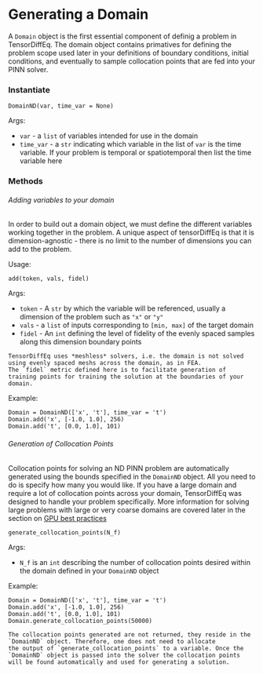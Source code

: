 # Generating a Domain

A `Domain` object is the first essential component of definig a problem in TensorDiffEq. The domain object
contains primatives for defining the problem scope used later in your definitions of boundary conditions,
initial conditions, and eventually to sample collocation points that are fed into your PINN solver.

### Instantiate
```{code-block} python
DomainND(var, time_var = None)
```

Args:
- `var` - a `list` of variables intended for use in the domain
- `time_var` - a `str` indicating which variable in the list of `var` is the time variable. If your problem is temporal or spatiotemporal then list the time variable here

### Methods

###### Adding variables to your domain

In order to build out a domain object, we must define the different variables working together in the problem.
A unique aspect of tensorDiffEq is that it is dimension-agnostic - there is no limit to the number of dimensions
you can add to the problem.

Usage:
```{code-block} python
add(token, vals, fidel)
```


Args:
- `token` - A `str` by which the variable will be referenced, usually a dimension of the problem such as
`"x"` or `"y"`
- `vals` - a `list` of inputs corresponding to `[min, max]` of the target domain
- `fidel` - An `int` defining the level of fidelity of the evenly spaced samples along this dimension boundary points

```{note}
TensorDiffEq uses *meshless* solvers, i.e. the domain is not solved using evenly spaced meshs across the domain, as in FEA.
The `fidel` metric defined here is to facilitate generation of training points for training the solution at the boundaries of your domain.
```

Example:

```{code-block} python
Domain = DomainND(['x', 't'], time_var = 't')
Domain.add('x', [-1.0, 1.0], 256)
Domain.add('t', [0.0, 1.0], 101)
```


###### Generation of Collocation Points

Collocation points for solving an ND PINN problem are automatically generated using the bounds specified in the `DomainND` object. All you need to do is specify how many you would like.
If you have a large domain and require a lot of collocation points across your domain, TensorDiffEq was designed to handle your problem specifically. More information for solving large problems
with large or very coarse domains are covered later in the section on [GPU best practices]()

```{code-block} python
generate_collocation_points(N_f)
```

Args:
- `N_f` is an `int` describing the number of collocation points desired within the domain defined in your `DomainND` object

Example:
```{code-block} python
Domain = DomainND(['x', 't'], time_var = 't')
Domain.add('x', [-1.0, 1.0], 256)
Domain.add('t', [0.0, 1.0], 101)
Domain.generate_collocation_points(50000)
```

```{note}
The collocation points generated are not returned, they reside in the `DomainND` object. Therefore, one does not need to allocate
the output of `generate_collocation_points` to a variable. Once the `DomainND` object is passed into the solver the collocation points
will be found automatically and used for generating a solution.
```
